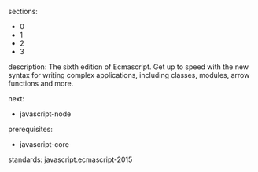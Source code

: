 sections:
  - 0
  - 1
  - 2
  - 3

description: The sixth edition of Ecmascript. Get up to speed with the new syntax for writing complex applications, including classes, modules, arrow functions and more.

next:
  - javascript-node

prerequisites:
  - javascript-core

standards: javascript.ecmascript-2015
